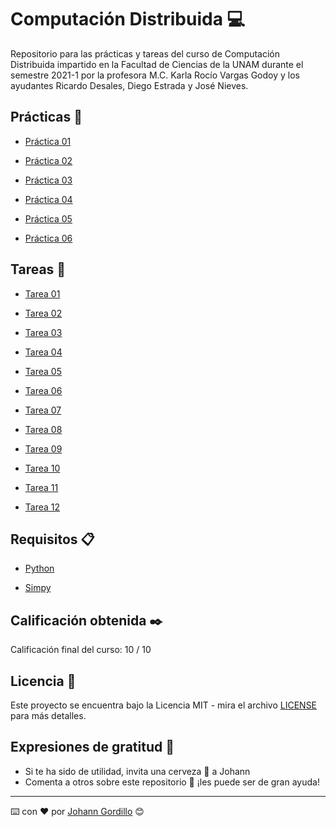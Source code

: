 # Computación Distribuida :computer:

Repositorio para las prácticas y tareas del curso de Computación Distribuida
impartido en la Facultad de Ciencias de la UNAM durante el semestre 2021-1 por la profesora M.C. Karla Rocío Vargas Godoy
y los ayudantes Ricardo Desales, Diego Estrada y José Nieves.

## Prácticas :file_folder:

* [Práctica 01]()

* [Práctica 02]()

* [Práctica 03]()

* [Práctica 04]()

* [Práctica 05]()

* [Práctica 06]()

## Tareas :pencil:

* [Tarea 01](https://github.com/JohannGordillo/Computacion-Distribuida/tree/main/Tareas/Tarea%201)

* [Tarea 02](https://github.com/JohannGordillo/Computacion-Distribuida/tree/main/Tareas/Tarea%202)

* [Tarea 03](https://github.com/JohannGordillo/Computacion-Distribuida/tree/main/Tareas/Tarea%203) 

* [Tarea 04](https://github.com/JohannGordillo/Computacion-Distribuida/tree/main/Tareas/Tarea%204) 

* [Tarea 05](https://github.com/JohannGordillo/Computacion-Distribuida/tree/main/Tareas/Tarea%205) 

* [Tarea 06](https://github.com/JohannGordillo/Computacion-Distribuida/tree/main/Tareas/Tarea%206) 

* [Tarea 07](https://github.com/JohannGordillo/Computacion-Distribuida/tree/main/Tareas/Tarea%207)

* [Tarea 08](https://github.com/JohannGordillo/Computacion-Distribuida/tree/main/Tareas/Tarea%208) 

* [Tarea 09](https://github.com/JohannGordillo/Computacion-Distribuida/tree/main/Tareas/Tarea%209) 

* [Tarea 10](https://github.com/JohannGordillo/Computacion-Distribuida/tree/main/Tareas/Tarea%210)

* [Tarea 11](https://github.com/JohannGordillo/Computacion-Distribuida/tree/main/Tareas/Tarea%211)

* [Tarea 12](https://github.com/JohannGordillo/Computacion-Distribuida/tree/main/Tareas/Tarea%212) 

## Requisitos 📋

* [Python](https://www.python.org/downloads/)

* [Simpy](https://pypi.org/project/simpy/)

## Calificación obtenida :black_nib:

Calificación final del curso: 10 / 10

## Licencia 📄

Este proyecto se encuentra bajo la Licencia MIT - mira el archivo [LICENSE](LICENSE) para
más detalles.

## Expresiones de gratitud 🎁

* Si te ha sido de utilidad, invita una cerveza 🍺 a Johann
* Comenta a otros sobre este repositorio 📢 ¡les puede ser de gran ayuda!

---
⌨️ con ❤️ por [Johann Gordillo](https://github.com/JohannGordillo) 😊
